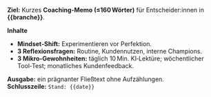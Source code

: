 <!-- File: prompts/coach_de.md -->
**Ziel:** Kurzes **Coaching‑Memo (≤160 Wörter)** für Entscheider:innen in **{{branche}}**.

**Inhalte**
- **Mindset‑Shift:** Experimentieren vor Perfektion.
- **3 Reflexionsfragen:** Routine, Kundennutzen, interne Champions.
- **3 Mikro‑Gewohnheiten:** täglich 10 Min. KI‑Lektüre; wöchentlicher Tool‑Test; monatliches Kundenfeedback.

**Ausgabe:** ein prägnanter Fließtext ohne Aufzählungen.  
**Schlusszeile:** `Stand: {{date}}`
